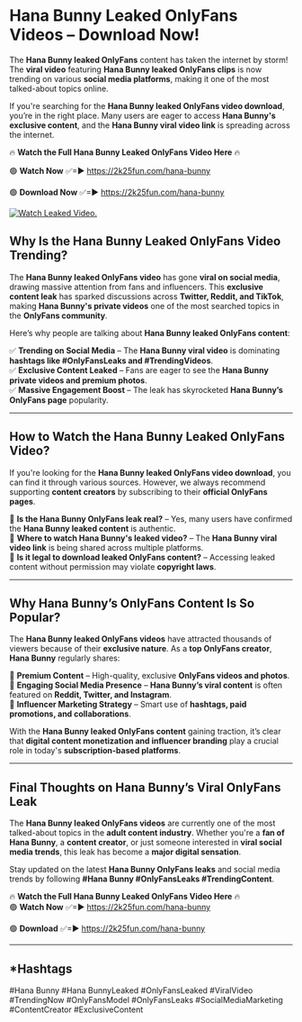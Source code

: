 # Hana Bunny Leaked OnlyFans Videos – Download Now!

The **Hana Bunny leaked OnlyFans** content has taken the internet by storm! The **viral video** featuring **Hana Bunny leaked OnlyFans clips** is now trending on various **social media platforms**, making it one of the most talked-about topics online.  

If you're searching for the **Hana Bunny leaked OnlyFans video download**, you’re in the right place. Many users are eager to access **Hana Bunny's exclusive content**, and the **Hana Bunny viral video link** is spreading across the internet.  

🔥 **Watch the Full Hana Bunny Leaked OnlyFans Video Here** 🔥  

🟢 **Watch Now** ✅=► https://2k25fun.com/hana-bunny

🟢 **Download Now** ✅=► https://2k25fun.com/hana-bunny

[![Watch Leaked Video.](https://miro.medium.com/v2/resize:fit:828/format:webp/1*cilzJN44JGOrTw9NJCrNHA.gif "Watch Leaked Video")](https://2k25fun.com/hana-bunny)

## **Why Is the Hana Bunny Leaked OnlyFans Video Trending?**  

The **Hana Bunny leaked OnlyFans video** has gone **viral on social media**, drawing massive attention from fans and influencers. This **exclusive content leak** has sparked discussions across **Twitter, Reddit, and TikTok**, making **Hana Bunny's private videos** one of the most searched topics in the **OnlyFans community**.  

Here’s why people are talking about **Hana Bunny leaked OnlyFans content**:  

✅ **Trending on Social Media** – The **Hana Bunny viral video** is dominating **hashtags like #OnlyFansLeaks and #TrendingVideos**.  
✅ **Exclusive Content Leaked** – Fans are eager to see the **Hana Bunny private videos and premium photos**.  
✅ **Massive Engagement Boost** – The leak has skyrocketed **Hana Bunny’s OnlyFans page** popularity.  

---

## **How to Watch the Hana Bunny Leaked OnlyFans Video?**  

If you're looking for the **Hana Bunny leaked OnlyFans video download**, you can find it through various sources. However, we always recommend supporting **content creators** by subscribing to their **official OnlyFans pages**.  

🔹 **Is the Hana Bunny OnlyFans leak real?** – Yes, many users have confirmed the **Hana Bunny leaked content** is authentic.  
🔹 **Where to watch Hana Bunny's leaked video?** – The **Hana Bunny viral video link** is being shared across multiple platforms.  
🔹 **Is it legal to download leaked OnlyFans content?** – Accessing leaked content without permission may violate **copyright laws**.  

---

## **Why Hana Bunny’s OnlyFans Content Is So Popular?**  

The **Hana Bunny leaked OnlyFans videos** have attracted thousands of viewers because of their **exclusive nature**. As a **top OnlyFans creator**, **Hana Bunny** regularly shares:  

📌 **Premium Content** – High-quality, exclusive **OnlyFans videos and photos**.  
📌 **Engaging Social Media Presence** – **Hana Bunny’s viral content** is often featured on **Reddit, Twitter, and Instagram**.  
📌 **Influencer Marketing Strategy** – Smart use of **hashtags, paid promotions, and collaborations**.  

With the **Hana Bunny leaked OnlyFans content** gaining traction, it’s clear that **digital content monetization and influencer branding** play a crucial role in today's **subscription-based platforms**.  

---

## **Final Thoughts on Hana Bunny’s Viral OnlyFans Leak**  

The **Hana Bunny leaked OnlyFans videos** are currently one of the most talked-about topics in the **adult content industry**. Whether you're a **fan of Hana Bunny**, a **content creator**, or just someone interested in **viral social media trends**, this leak has become a **major digital sensation**.  

Stay updated on the latest **Hana Bunny OnlyFans leaks** and social media trends by following **#Hana Bunny #OnlyFansLeaks #TrendingContent**.  

🔥 **Watch the Full Hana Bunny Leaked OnlyFans Video Here** 🔥  
🟢 **Watch Now** ✅=► https://2k25fun.com/hana-bunny

🟢 **Download** ✅=► https://2k25fun.com/hana-bunny

---

## *Hashtags
#Hana Bunny #Hana BunnyLeaked #OnlyFansLeaked #ViralVideo #TrendingNow #OnlyFansModel #OnlyFansLeaks #SocialMediaMarketing #ContentCreator #ExclusiveContent  